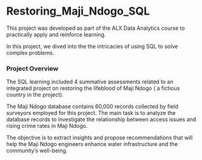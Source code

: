 # Restoring_Maji_Ndogo_SQL
This project was developed as part of the ALX Data Analytics course to practically  apply and reinforce learning.

In this project, we dived into the the intricacies of using SQL to solve complex problems.

### **Project Overview**

The SQL learning included 4 summative assessments related to an integrated project on restoring the lifeblood of Maji Ndogo ( a fictious country in the project). 

The Maji Ndogo database contains 60,000 records collected by field surveyors employed for this project. The main task is to analyze the database records to investigate the relationship between access issues and rising crime rates in Maji Ndogo. 

The objective is to extract insights and propose recommendations that will help the Maji Ndogo engineers enhance water infrastructure and the community’s well-being.
